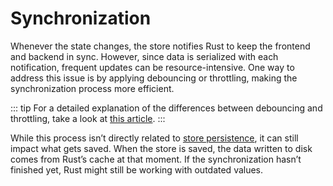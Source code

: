 # Synchronization

Whenever the state changes, the store notifies Rust to keep the frontend and backend in sync. However, since data is serialized with each notification, frequent updates can be resource-intensive. One way to address this issue is by applying debouncing or throttling, making the synchronization process more efficient.

<div class="tauri-plugin-pinia">

<!--@include: ../examples/synchronization/pinia.md-->

</div>

::: tip
For a detailed explanation of the differences between debouncing and throttling, take a look at [this article](https://kettanaito.com/blog/debounce-vs-throttle).
:::

While this process isn’t directly related to [store persistence](./persisting-state.md), it can still impact what gets saved. When the store is saved, the data written to disk comes from Rust’s cache at that moment. If the synchronization hasn’t finished yet, Rust might still be working with outdated values.
